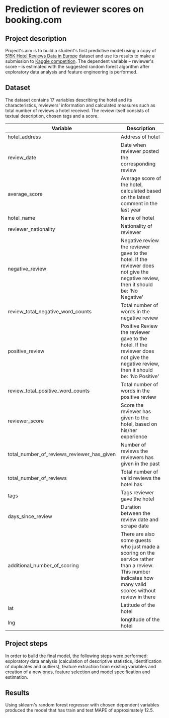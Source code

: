 # Prediction of reviewer scores on booking.com


## Project description
Project's aim is to build a student's first predictive model using a copy of [515K Hotel Reviews Data in Europe](https://www.kaggle.com/datasets/jiashenliu/515k-hotel-reviews-data-in-europe) dataset and use its results to make a submission to [Kaggle competition](https://www.kaggle.com/competitions/sf-booking/overview). The dependent variable &ndash; reviewer's score &ndash; is estimated with the suggested random forest algorithm after exploratory data analysis and feature engineering is performed. 


## Dataset
The dataset contains 17 variables describing the hotel and its characteristics, reviewers' information and calculated measures such as total number of reviews a hotel received. The review itself consists of textual description, chosen tags and a score.

| Variable | Description
| --- | --- |
|hotel_address|Address of hotel|
|review_date|Date when reviewer posted the corresponding review|
|average_score|Average score of the hotel, calculated based on the latest comment in the last year|
|hotel_name|Name of hotel|
|reviewer_nationality|Nationality of reviewer|
|negative_review|Negative review the reviewer gave to the hotel. If the reviewer does not give the negative review, then it should be: 'No Negative'|
|review_total_negative_word_counts|Total number of words in the negative review|
|positive_review|Positive Review the reviewer gave to the hotel. If the reviewer does not give the negative review, then it should be: 'No Positive'|
|review_total_positive_word_counts|Total number of words in the positive review|
|reviewer_score|Score the reviewer has given to the hotel, based on his/her experience|
|total_number_of_reviews_reviewer_has_given|Number of reviews the reviewers has given in the past|
|total_number_of_reviews|Total number of valid reviews the hotel has|
|tags|Tags reviewer gave the hotel|
|days_since_review|Duration between the review date and scrape date|
|additional_number_of_scoring|There are also some guests who just made a scoring on the service rather than a review. This number indicates how many valid scores without review in there|
|lat|Latitude of the hotel|
|lng|longtitude of the hotel|


## Project steps
In order to build the final model, the following steps were performed: exploratory data analysis (calculation of descriptive statistics, identification of duplicates and outliers), feature extraction from existing variables and creation of a new ones, feature selection and model specification and estimation. 


## Results
Using sklearn's random forest regressor with chosen dependent variables produced the model that has train and test MAPE of approximately 12.5.
